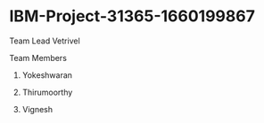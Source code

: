 # IBM-Project-31365-1660199867


Team Lead
Vetrivel

Team Members

1. Yokeshwaran

2. Thirumoorthy

3. Vignesh
